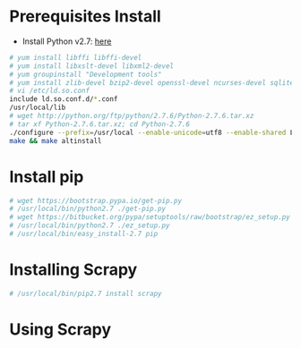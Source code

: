 # Prerequisites Install
* Install Python v2.7: [here](http://toomuchdata.com/2014/02/16/how-to-install-python-on-centos/)
```sh
# yum install libffi libffi-devel
# yum install libxslt-devel libxml2-devel
# yum groupinstall "Development tools"
# yum install zlib-devel bzip2-devel openssl-devel ncurses-devel sqlite-devel readline-devel tk-devel gdbm-devel db4-devel libpcap-devel xz-devel
# vi /etc/ld.so.conf
include ld.so.conf.d/*.conf
/usr/local/lib
# wget http://python.org/ftp/python/2.7.6/Python-2.7.6.tar.xz
# tar xf Python-2.7.6.tar.xz; cd Python-2.7.6
./configure --prefix=/usr/local --enable-unicode=utf8 --enable-shared LDFLAGS="-Wl,-rpath /usr/local/lib"
make && make altinstall
```
# Install pip
```sh
# wget https://bootstrap.pypa.io/get-pip.py
# /usr/local/bin/python2.7 ./get-pip.py
# wget https://bitbucket.org/pypa/setuptools/raw/bootstrap/ez_setup.py
# /usr/local/bin/python2.7 ./ez_setup.py
# /usr/local/bin/easy_install-2.7 pip
```

# Installing Scrapy
```sh
# /usr/local/bin/pip2.7 install scrapy
```

# Using Scrapy
